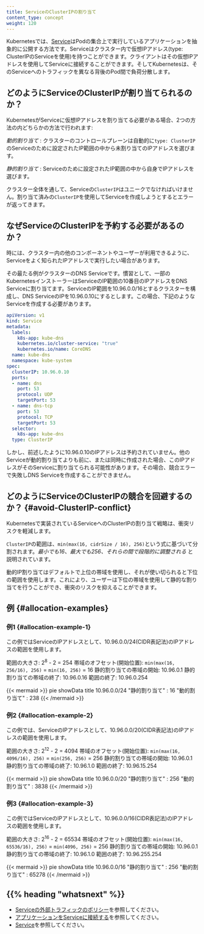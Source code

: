 ```yaml
---
title: ServiceのClusterIPの割り当て
content_type: concept
weight: 120
---
```



<!-- overview -->

Kubernetesでは、[Service](/ja/docs/concepts/services-networking/service/)はPodの集合上で実行しているアプリケーションを抽象的に公開する方法です。Serviceはクラスター内で仮想IPアドレス(type: ClusterIPのServiceを使用)を持つことができます。クライアントはその仮想IPアドレスを使用してServiceに接続することができます。そしてKubernetesは、そのServiceへのトラフィックを異なる背後のPod間で負荷分散します。

<!-- body -->

## どのようにServiceのClusterIPが割り当てられるのか？

KubernetesがServiceに仮想IPアドレスを割り当てる必要がある場合、2つの方法の内どちらかの方法で行われます:

_動的割り当て_
: クラスターのコントロールプレーンは自動的に`type: ClusterIP`のServiceのために設定されたIP範囲の中から未割り当てのIPアドレスを選びます。

_静的割り当て_
: Serviceのために設定されたIP範囲の中から自身でIPアドレスを選びます。

クラスター全体を通して、Serviceの`ClusterIP`はユニークでなければいけません。割り当て済みの`ClusterIP`を使用してServiceを作成しようとするとエラーが返ってきます。

## なぜServiceのClusterIPを予約する必要があるのか？

時には、クラスター内の他のコンポーネントやユーザーが利用できるように、Serviceをよく知られたIPアドレスで実行したい場合があります。

その最たる例がクラスターのDNS Serviceです。慣習として、一部のKubernetesインストーラーはServiceのIP範囲の10番目のIPアドレスをDNS Serviceに割り当てます。ServiceのIP範囲を10.96.0.0/16とするクラスターを構成し、DNS ServiceのIPを10.96.0.10にするとします。この場合、下記のようなServiceを作成する必要があります。

```yaml
apiVersion: v1
kind: Service
metadata:
  labels:
    k8s-app: kube-dns
    kubernetes.io/cluster-service: "true"
    kubernetes.io/name: CoreDNS
  name: kube-dns
  namespace: kube-system
spec:
  clusterIP: 10.96.0.10
  ports:
  - name: dns
    port: 53
    protocol: UDP
    targetPort: 53
  - name: dns-tcp
    port: 53
    protocol: TCP
    targetPort: 53
  selector:
    k8s-app: kube-dns
  type: ClusterIP
```

しかし、前述したように10.96.0.10のIPアドレスは予約されていません。他のServiceが動的割り当てよりも前に、または同時に作成された場合、このIPアドレスがそのServiceに割り当てられる可能性があります。その場合、競合エラーで失敗しDNS Serviceを作成することができません。

## どのようにServiceのClusterIPの競合を回避するのか？ {#avoid-ClusterIP-conflict}

Kubernetesで実装されているServiceへのClusterIPの割り当て戦略は、衝突リスクを軽減します。

`ClusterIP`の範囲は、`min(max(16, cidrSize / 16), 256)`という式に基づいて分割されます。_最小でも16、最大でも256、それらの間で段階的に調整される_ と説明されています。

動的IP割り当てはデフォルトで上位の帯域を使用し、それが使い切られると下位の範囲を使用します。これにより、ユーザーは下位の帯域を使用して静的な割り当てを行うことができ、衝突のリスクを抑えることができます。


## 例 {#allocation-examples}

### 例1 {#allocation-example-1}

この例ではServiceのIPアドレスとして、10.96.0.0/24(CIDR表記法)のIPアドレスの範囲を使用します。

範囲の大きさ: 2<sup>8</sup> - 2 = 254
帯域のオフセット(開始位置): `min(max(16, 256/16), 256)` = `min(16, 256)` = 16
静的割り当ての帯域の開始: 10.96.0.1
静的割り当ての帯域の終了: 10.96.0.16
範囲の終了: 10.96.0.254

{{< mermaid >}}
pie showData
    title 10.96.0.0/24
    "静的割り当て" : 16
    "動的割り当て" : 238
{{< /mermaid >}}

### 例2 {#allocation-example-2}

この例では、ServiceのIPアドレスとして、10.96.0.0/20(CIDR表記法)のIPアドレスの範囲を使用します。

範囲の大きさ: 2<sup>12</sup> - 2 = 4094
帯域のオフセット(開始位置): `min(max(16, 4096/16), 256)` = `min(256, 256)` = 256
静的割り当ての帯域の開始: 10.96.0.1
静的割り当ての帯域の終了: 10.96.1.0
範囲の終了: 10.96.15.254

{{< mermaid >}}
pie showData
    title 10.96.0.0/20
    "静的割り当て" : 256
    "動的割り当て" : 3838
{{< /mermaid >}}

### 例3 {#allocation-example-3}

この例ではServiceのIPアドレスとして、10.96.0.0/16(CIDR表記法)のIPアドレスの範囲を使用します。

範囲の大きさ: 2<sup>16</sup> - 2 = 65534
帯域のオフセット(開始位置): `min(max(16, 65536/16), 256)` = `min(4096, 256)` = 256
静的割り当ての帯域の開始: 10.96.0.1
静的割り当ての帯域の終了: 10.96.1.0
範囲の終了: 10.96.255.254

{{< mermaid >}}
pie showData
    title 10.96.0.0/16
    "静的割り当て" : 256
    "動的割り当て" : 65278
{{< /mermaid >}}

## {{% heading "whatsnext" %}}

* [Serviceの外部トラフィックのポリシー](/docs/tasks/access-application-cluster/create-external-load-balancer/#preserving-the-client-source-ip)を参照してください。
* [アプリケーションをServiceに接続する](/ja/docs/tutorials/services/connect-applications-service/)を参照してください。
* [Service](/ja/docs/concepts/services-networking/service/)を参照してください。

